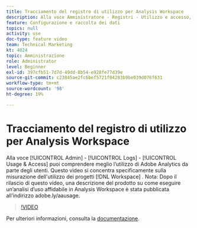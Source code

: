 ```yaml
---
title: Tracciamento del registro di utilizzo per Analysis Workspace
description: Alla voce Amministratore - Registri - Utilizzo e accesso, puoi comprendere meglio l’utilizzo di Adobe Analytics da parte degli utenti. Questo video si concentra specificamente sulla misurazione dell’utilizzo dei progetti Workspace.
feature: Configurazione e raccolta dei dati
topics: null
activity: use
doc-type: feature video
team: Technical Marketing
kt: 4024
topic: Amministrazione
role: Administrator
level: Beginner
exl-id: 397cfb51-7d7d-49dd-8b54-e928fe77d39e
source-git-commit: c23845ae2fc6bef5721f04283b9be039d076f631
workflow-type: tm+mt
source-wordcount: '98'
ht-degree: 19%

---
```


# Tracciamento del registro di utilizzo per Analysis Workspace

Alla voce [!UICONTROL Admin] - [!UICONTROL Logs] - [!UICONTROL Usage & Access] puoi comprendere meglio l’utilizzo di Adobe Analytics da parte degli utenti. Questo video si concentra specificamente sulla misurazione dell&#39;utilizzo dei progetti [!DNL Workspace] . Nota: Dopo il rilascio di questo video, una descrizione del prodotto su come eseguire un’analisi d’uso affidabile in Analysis Workspace è stata pubblicata all’indirizzo adobe.ly/aausage.

>[!VIDEO](https://video.tv.adobe.com/v/29768/?quality=12)

Per ulteriori informazioni, consulta la [documentazione](https://docs.adobe.com/help/en/analytics/admin/admin-tools/logs.html).
